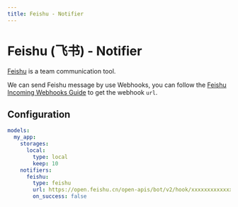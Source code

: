 ```yaml
---
title: Feishu - Notifier
---
```


# Feishu (飞书) - Notifier

[Feishu](https://www.feishu.cn) is a team communication tool.

We can send Feishu message by use Webhooks, you can follow the [Feishu Incoming Webhooks Guide](https://open.feishu.cn/document/ukTMukTMukTM/ucTM5YjL3ETO24yNxkjN) to get the webhook `url`.

## Configuration

```yml
models:
  my_app:
    storages:
      local:
        type: local
        keep: 10
    notifiers:
      feishu:
        type: feishu
        url: https://open.feishu.cn/open-apis/bot/v2/hook/xxxxxxxxxxxxxxxxx
        on_success: false
```
